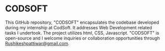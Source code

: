 # CODSOFT
This GitHub repository, "CODSOFT" encapsulates the codebase developed during my internship at CodSoft. It addresses Web Development related tasks I undertook. The project utilizes html, CSS, Javascript. "CODSOFT" is open-source and I welcome inquiries or collaboration opportunities through Rushikeshpattiwar@gmail.com.
